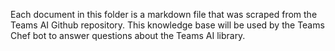 Each document in this folder is a markdown file that was scraped from the Teams AI Github repository. This knowledge base will be used by the Teams Chef bot to answer questions about the Teams AI library.